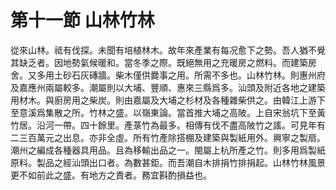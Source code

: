 # 第十一節 山林竹林

從來山林。祗有伐探。未聞有培植林木。故年來產業有每况愈下之勢。吾人猶不覺其缺乏者。因地勢氣候暖和。當冬季之際。既絕無用之充暖房之燃料。而建築房舍。又多用土砂石灰磚牆。柴木僅供爨事之用。所需不多也。山林竹林。則惠州府及嘉應州兩屬較多。潮屬則以大埔、豐順、惠來三縣爲多。汕頭及附近各地之建築用材木。與廚房用之柴炭。則由嘉屬及大埔之杉材及各種雜柴供之。由韓江上游下至意溪爲集散之所。竹林之盛。以嶺東論。當首推大埔之高陂。上自宋翁坑下至黃竹居。沿河一帶。四十餘里。產菉竹為最多。相傳有伐不盡高陂竹之謠。可見年有二三百萬元之出息。亦非全虛。所有竹產除搭棚及建築與製紙用外。興寧之製扇。潮州之編成各種器具用品。且為移輸出品之一。閩屬上杭所產之竹。則多用爲製紙原料。製品之經汕頭出口者。為數甚鉅。而吾潮自木排捐竹排捐起。山林竹林風景更不如前此之盛。有地方之責者。務宜斟酌損益也。
